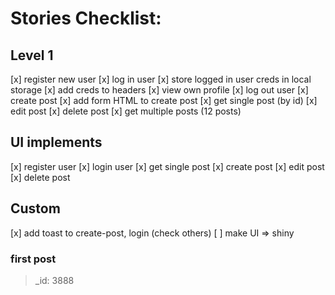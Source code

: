 # Stories Checklist:

## Level 1

[x] register new user
[x] log in user
[x] store logged in user creds in local storage
[x] add creds to headers
[x] view own profile
[x] log out user
[x] create post
[x] add form HTML to create post
[x] get single post (by id)
[x] edit post
[x] delete post
[x] get multiple posts (12 posts)

## UI implements

[x] register user
[x] login user
[x] get single post
[x] create post
[x] edit post
[x] delete post

## Custom

[x] add toast to create-post, login (check others)
[ ] make UI => shiny

### first post

> \_id: 3888
